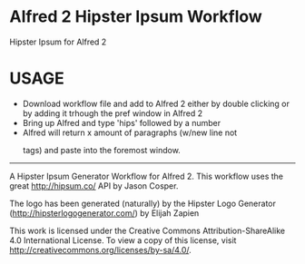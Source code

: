 Alfred 2 Hipster Ipsum Workflow
==============

Hipster Ipsum for Alfred 2

USAGE
======
- Download workflow file and add to Alfred 2 either by double clicking or by adding it trhough the pref window in Alfred 2
- Bring up Alfred and type 'hips' followed by a number
- Alfred will return x amount of paragraphs (w/new line not <p> tags) and paste into the foremost window.

------
A Hipster Ipsum Generator Workflow for Alfred 2. This workflow uses the great http://hipsum.co/ API by Jason Cosper. 

The logo has been generated (naturally) by the Hipster Logo Generator (http://hipsterlogogenerator.com/) by Elijah Zapien

This work is licensed under the Creative Commons Attribution-ShareAlike 4.0 International License. To view a copy of this license, visit http://creativecommons.org/licenses/by-sa/4.0/.
